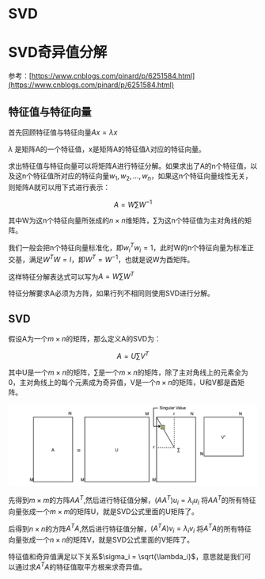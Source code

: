 # SVD


# SVD奇异值分解

参考：[https://www.cnblogs.com/pinard/p/6251584.html](https://www.cnblogs.com/pinard/p/6251584.html)

## 特征值与特征向量

首先回顾特征值与特征向量$Ax=\lambda x$

$\lambda$ 是矩阵A的一个特征值，x是矩阵A的特征值$\lambda$对应的特征向量。

求出特征值与特征向量可以将矩阵A进行特征分解。如果求出了A的n个特征值，以及这n个特征值所对应的特征向量${w_1,w_2,\dots,w_n}$，如果这n个特征向量线性无关，则矩阵A就可以用下式进行表示：

$$
A = W\sum W^{-1}
$$

其中W为这n个特征向量所张成的$n\times n$维矩阵，$\sum$为这n个特征值为主对角线的矩阵。

我们一般会把n个特征向量标准化，即$w_i^Tw_i=1$，此时W的n个特征向量为标准正交基，满足$W^TW=I$，即$W^T=W^{-1}$，也就是说W为酉矩阵。

这样特征分解表达式可以写为$A=W\sum W^T$

特征分解要求A必须为方阵，如果行列不相同则使用SVD进行分解。

## SVD

假设A为一个$m\times n$的矩阵，那么定义A的SVD为：


$$
A = U\sum V^T
$$


其中U是一个$m\times n$的矩阵，$\sum$是一个$m\times n$的矩阵，除了主对角线上的元素全为0，主对角线上的每个元素成为奇异值，V是一个$n\times n$的矩阵，U和V都是酉矩阵。

![png](SVD.png)

先得到$m\times m$的方阵$AA^T$,然后进行特征值分解，$(AA^T)u_i=\lambda_iu_i$ 将$AA^T$的所有特征向量张成一个$m\times m$的矩阵U，就是SVD公式里面的U矩阵了。

后得到$n\times n$的方阵$A^TA$,然后进行特征值分解，$(A^TA)v_i=\lambda_iv_i$ 将$A^TA$的所有特征向量张成一个$n\times n$的矩阵V，就是SVD公式里面的V矩阵了。

特征值和奇异值满足以下关系$\sigma_i = \sqrt{\lambda_i}$，意思就是我们可以通过求$A^TA$的特征值取平方根来求奇异值。




